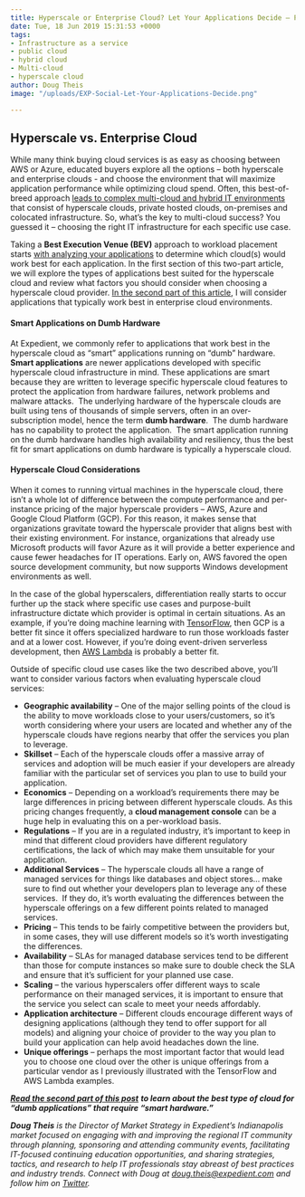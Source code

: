```yaml
---
title: Hyperscale or Enterprise Cloud? Let Your Applications Decide – Part I
date: Tue, 18 Jun 2019 15:31:53 +0000
tags:
- Infrastructure as a service
- public cloud
- hybrid cloud
- Multi-cloud
- hyperscale cloud
author: Doug Theis
image: "/uploads/EXP-Social-Let-Your-Applications-Decide.png"

---
```

## Hyperscale vs. Enterprise Cloud

While many think buying cloud services is as easy as choosing between AWS or Azure, educated buyers explore all the options – both hyperscale and enterprise clouds - and choose the environment that will maximize application performance while optimizing cloud spend. Often, this best-of-breed approach [leads to complex multi-cloud and hybrid IT environments](https://www.expedient.com/blog/how-are-you-addressing-the-10-complexities-of-your-multi-cloud-environment/) that consist of hyperscale clouds, private hosted clouds, on-premises and colocated infrastructure. So, what’s the key to multi-cloud success? You guessed it – choosing the right IT infrastructure for each specific use case.

Taking a **Best Execution Venue (BEV)** approach to workload placement starts [with analyzing your applications](https://www.expedient.com/blog/should-your-organizations-applications-influence-which-cloud-platforms-you-use/) to determine which cloud(s) would work best for each application. In the first section of this two-part article, we will explore the types of applications best suited for the hyperscale cloud and review what factors you should consider when choosing a hyperscale cloud provider. [In the second part of this article](https://www.expedient.com/blog/hyperscale-or-enterprise-cloud-let-your-applications-decide-part-2/), I will consider applications that typically work best in enterprise cloud environments.

#### Smart Applications on Dumb Hardware

At Expedient, we commonly refer to applications that work best in the hyperscale cloud as “smart” applications running on “dumb” hardware. **Smart applications** are newer applications developed with specific hyperscale cloud infrastructure in mind. These applications are smart because they are written to leverage specific hyperscale cloud features to protect the application from hardware failures, network problems and malware attacks.  The underlying hardware of the hyperscale clouds are built using tens of thousands of simple servers, often in an over-subscription model, hence the term **dumb hardware**.  The dumb hardware has no capability to protect the application.  The smart application running on the dumb hardware handles high availability and resiliency, thus the best fit for smart applications on dumb hardware is typically a hyperscale cloud.

#### Hyperscale Cloud Considerations

When it comes to running virtual machines in the hyperscale cloud, there isn’t a whole lot of difference between the compute performance and per-instance pricing of the major hyperscale providers – AWS, Azure and Google Cloud Platform (GCP). For this reason, it makes sense that organizations gravitate toward the hyperscale provider that aligns best with their existing environment. For instance, organizations that already use Microsoft products will favor Azure as it will provide a better experience and cause fewer headaches for IT operations. Early on, AWS favored the open source development community, but now supports Windows development environments as well.

In the case of the global hyperscalers, differentiation really starts to occur further up the stack where specific use cases and purpose-built infrastructure dictate which provider is optimal in certain situations. As an example, if you’re doing machine learning with [TensorFlow](https://www.tensorflow.org/), then GCP is a better fit since it offers specialized hardware to run those workloads faster and at a lower cost. However, if you’re doing event-driven serverless development, then [AWS Lambda](https://aws.amazon.com/lambda/) is probably a better fit.

Outside of specific cloud use cases like the two described above, you’ll want to consider various factors when evaluating hyperscale cloud services:

* **Geographic availability** – One of the major selling points of the cloud is the ability to move workloads close to your users/customers, so it’s worth considering where your users are located and whether any of the hyperscale clouds have regions nearby that offer the services you plan to leverage.
* **Skillset** – Each of the hyperscale clouds offer a massive array of services and adoption will be much easier if your developers are already familiar with the particular set of services you plan to use to build your application.
* **Economics** – Depending on a workload’s requirements there may be large differences in pricing between different hyperscale clouds. As this pricing changes frequently, a **cloud management console** can be a huge help in evaluating this on a per-workload basis.
* **Regulations** – If you are in a regulated industry, it’s important to keep in mind that different cloud providers have different regulatory certifications, the lack of which may make them unsuitable for your application.
* **Additional Services** – The hyperscale clouds all have a range of managed services for things like databases and object stores… make sure to find out whether your developers plan to leverage any of these services.  If they do, it’s worth evaluating the differences between the hyperscale offerings on a few different points related to managed services.
* **Pricing** – This tends to be fairly competitive between the providers but, in some cases, they will use different models so it’s worth investigating the differences.
* **Availability** – SLAs for managed database services tend to be different than those for compute instances so make sure to double check the SLA and ensure that it’s sufficient for your planned use case.
* **Scaling** – the various hyperscalers offer different ways to scale performance on their managed services, it is important to ensure that the service you select can scale to meet your needs affordably.
* **Application architecture** – Different clouds encourage different ways of designing applications (although they tend to offer support for all models) and aligning your choice of provider to the way you plan to build your application can help avoid headaches down the line.
* **Unique offerings** – perhaps the most important factor that would lead you to choose one cloud over the other is unique offerings from a particular vendor as I previously illustrated with the TensorFlow and AWS Lambda examples.

[**_Read the second part of this post_**](https://www.expedient.com/blog/hyperscale-or-enterprise-cloud-let-your-applications-decide-part-2/) **_to learn about the best type of cloud for “dumb applications” that require “smart hardware.”_**

**_Doug Theis_** _is the Director of Market Strategy in Expedient’s Indianapolis market focused on engaging with and improving the regional IT community through planning, sponsoring and attending community events, facilitating IT-focused continuing education opportunities, and sharing strategies, tactics, and research to help IT professionals stay abreast of best practices and industry trends. Connect with Doug at_ [_doug.theis@expedient.com_](mailto:doug.theis@expedient.com) _and follow him on_ [_Twitter_](https://twitter.com/dougtheis)_._